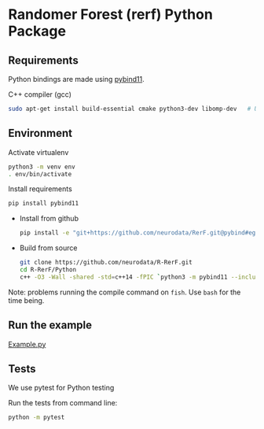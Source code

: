 # Randomer Forest (rerf) Python Package

## Requirements

Python bindings are made using [pybind11](https://github.com/pybind/pybind11).

C++ compiler (gcc)

  ```sh
  sudo apt-get install build-essential cmake python3-dev libomp-dev   # Ubuntu/Debian
  ```

## Environment

Activate virtualenv

```sh
python3 -m venv env
. env/bin/activate
```

Install requirements

```sh
pip install pybind11
```

- Install from github

  ```sh
  pip install -e "git+https://github.com/neurodata/RerF.git@pybind#egg=rerf&subdirectory=Python"
  ```

- Build from source

  ```sh
  git clone https://github.com/neurodata/R-RerF.git
  cd R-RerF/Python
  c++ -O3 -Wall -shared -std=c++14 -fPIC `python3 -m pybind11 --includes` packedForest.cpp -o pyfp`python3-config --extension-suffix`
  ```

Note: problems running the compile command on `fish`.  Use `bash` for the time being.

## Run the example

[Example.py](example.py)

## Tests

We use pytest for Python testing

Run the tests from command line:

```sh
python -m pytest
```